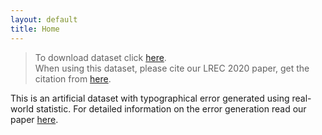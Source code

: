 ```yaml
---
layout: default
title: Home
---
```


> To download dataset click [here](/dataset).  
> When using this dataset, please cite our LREC 2020 paper, get the citation from [here](/cite).

This is an artificial dataset with typographical error generated using real-world statistic. For detailed information on the error generation read our paper [here](/paper).
